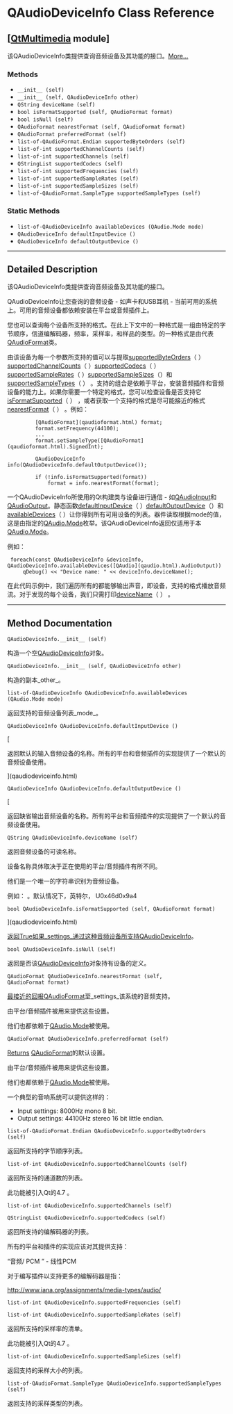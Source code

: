 # QAudioDeviceInfo Class Reference

## [[QtMultimedia](index.htm) module]

该QAudioDeviceInfo类提供查询音频设备及其功能的接口。[More...](#details)

### Methods

*   `__init__ (self)`
*   `__init__ (self, QAudioDeviceInfo other)`
*   `QString deviceName (self)`
*   `bool isFormatSupported (self, QAudioFormat format)`
*   `bool isNull (self)`
*   `QAudioFormat nearestFormat (self, QAudioFormat format)`
*   `QAudioFormat preferredFormat (self)`
*   `list-of-QAudioFormat.Endian supportedByteOrders (self)`
*   `list-of-int supportedChannelCounts (self)`
*   `list-of-int supportedChannels (self)`
*   `QStringList supportedCodecs (self)`
*   `list-of-int supportedFrequencies (self)`
*   `list-of-int supportedSampleRates (self)`
*   `list-of-int supportedSampleSizes (self)`
*   `list-of-QAudioFormat.SampleType supportedSampleTypes (self)`

### Static Methods

*   `list-of-QAudioDeviceInfo availableDevices (QAudio.Mode mode)`
*   `QAudioDeviceInfo defaultInputDevice ()`
*   `QAudioDeviceInfo defaultOutputDevice ()`

* * *

## Detailed Description

该QAudioDeviceInfo类提供查询音频设备及其功能的接口。

QAudioDeviceInfo让您查询的音频设备 - 如声卡和USB耳机 - 当前可用的系统上。可用的音频设备都依赖安装在平台或音频插件上。

您也可以查询每个设备所支持的格式。在此上下文中的一种格式是一组由特定的字节顺序，信道编解码器，频率，采样率，和样品的类型。的一种格式是由代表[QAudioFormat](qaudioformat.html)类。

由该设备为每一个参数所支持的值可以与提取[supportedByteOrders](qaudiodeviceinfo.html#supportedByteOrders)（ ）[supportedChannelCounts](qaudiodeviceinfo.html#supportedChannelCounts)（ ）[supportedCodecs](qaudiodeviceinfo.html#supportedCodecs)（ ）[supportedSampleRates](qaudiodeviceinfo.html#supportedSampleRates)（ ）[supportedSampleSizes](qaudiodeviceinfo.html#supportedSampleSizes)（）和[supportedSampleTypes](qaudiodeviceinfo.html#supportedSampleTypes)（ ） 。支持的组合是依赖于平台，安装音频插件和音频设备的能力上。如果你需要一个特定的格式，您可以检查设备是否支持它[isFormatSupported](qaudiodeviceinfo.html#isFormatSupported)（ ） ，或者获取一个支持的格式是尽可能接近的格式[nearestFormat](qaudiodeviceinfo.html#nearestFormat)（ ） 。例如：

```
         [QAudioFormat](qaudioformat.html) format;
         format.setFrequency(44100);
         ...
         format.setSampleType([QAudioFormat](qaudioformat.html).SignedInt);

         QAudioDeviceInfo info(QAudioDeviceInfo.defaultOutputDevice());

         if (!info.isFormatSupported(format))
             format = info.nearestFormat(format);

```

一个QAudioDeviceInfo所使用的Qt构建类与设备进行通信 - 如[QAudioInput](qaudioinput.html)和[QAudioOutput](qaudiooutput.html)。静态函数[defaultInputDevice](qaudiodeviceinfo.html#defaultInputDevice)（ ）[defaultOutputDevice](qaudiodeviceinfo.html#defaultOutputDevice)（）和[availableDevices](qaudiodeviceinfo.html#availableDevices)（ ）让你得到所有可用设备的列表。器件读取根据mode的值，这是由指定的[QAudio.Mode](qaudio.html#Mode-enum)枚举。该QAudioDeviceInfo返回仅适用于本[QAudio.Mode](qaudio.html#Mode-enum)。

例如：

```
 foreach(const QAudioDeviceInfo &deviceInfo, QAudioDeviceInfo.availableDevices([QAudio](qaudio.html).AudioOutput))
     qDebug() << "Device name: " << deviceInfo.deviceName();

```

在此代码示例中，我们遍历所有的都能够输出声音，即设备，支持的格式播放音频流。对于发现的每个设备，我们只需打印[deviceName](qaudiodeviceinfo.html#deviceName)（ ） 。

* * *

## Method Documentation

```
QAudioDeviceInfo.__init__ (self)
```

构造一个空[QAudioDeviceInfo](qaudiodeviceinfo.html)对象。

```
QAudioDeviceInfo.__init__ (self, QAudioDeviceInfo other)
```

构造的副本_other_。

```
list-of-QAudioDeviceInfo QAudioDeviceInfo.availableDevices (QAudio.Mode mode)
```

返回支持的音频设备列表_mode_。

```
QAudioDeviceInfo QAudioDeviceInfo.defaultInputDevice ()
```

[

返回默认的输入音频设备的名称。所有的平台和音频插件的实现提供了一个默认的音频设备使用。

](qaudiodeviceinfo.html)

```
QAudioDeviceInfo QAudioDeviceInfo.defaultOutputDevice ()
```

[

返回缺省输出音频设备的名称。所有的平台和音频插件的实现提供了一个默认的音频设备使用。

```
QString QAudioDeviceInfo.deviceName (self)
```

返回音频设备的可读名称。

设备名称具体取决于正在使用的平台/音频插件有所不同。

他们是一个唯一的字符串识别为音频设备。

例如： 。默认情况下，英特尔， U0x46d0x9a4

```
bool QAudioDeviceInfo.isFormatSupported (self, QAudioFormat format)
```

](qaudiodeviceinfo.html)

[返回True如果_settings_通过这种音频设备所支持](qaudiodeviceinfo.html)[QAudioDeviceInfo](qaudiodeviceinfo.html)。

```
bool QAudioDeviceInfo.isNull (self)
```

返回是否该[QAudioDeviceInfo](qaudiodeviceinfo.html)对象持有设备的定义。

```
QAudioFormat QAudioDeviceInfo.nearestFormat (self, QAudioFormat format)
```

[](qaudioformat.html)

[最接近的回报](qaudioformat.html)[QAudioFormat](qaudioformat.html)至_settings_该系统的音频支持。

由平台/音频插件被用来提供这些设置。

他们也都依赖于[QAudio.Mode](qaudio.html#Mode-enum)被使用。

```
QAudioFormat QAudioDeviceInfo.preferredFormat (self)
```

[](qaudioformat.html)

[Returns](qaudioformat.html) [QAudioFormat](qaudioformat.html)的默认设置。

由平台/音频插件被用来提供这些设置。

他们也都依赖于[QAudio.Mode](qaudio.html#Mode-enum)被使用。

一个典型的音响系统可以提供这样的：

*   Input settings: 8000Hz mono 8 bit.
*   Output settings: 44100Hz stereo 16 bit little endian.

```
list-of-QAudioFormat.Endian QAudioDeviceInfo.supportedByteOrders (self)
```

返回所支持的字节顺序列表。

```
list-of-int QAudioDeviceInfo.supportedChannelCounts (self)
```

返回所支持的通道数的列表。

此功能被引入Qt的4.7 。

```
list-of-int QAudioDeviceInfo.supportedChannels (self)
```

```
QStringList QAudioDeviceInfo.supportedCodecs (self)
```

返回所支持的编解码器的列表。

所有的平台和插件的实现应该对其提供支持：

“音频/ PCM ” - 线性PCM

对于编写插件以支持更多的编解码器是指：

http://www.iana.org/assignments/media-types/audio/

```
list-of-int QAudioDeviceInfo.supportedFrequencies (self)
```

```
list-of-int QAudioDeviceInfo.supportedSampleRates (self)
```

返回所支持的采样率的清单。

此功能被引入Qt的4.7 。

```
list-of-int QAudioDeviceInfo.supportedSampleSizes (self)
```

返回支持的采样大小的列表。

```
list-of-QAudioFormat.SampleType QAudioDeviceInfo.supportedSampleTypes (self)
```

返回支持的采样类型的列表。